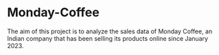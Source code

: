 # Monday-Coffee
The aim of this project is to analyze the sales data of Monday Coffee, an Indian company that has been selling its products online since January 2023.
